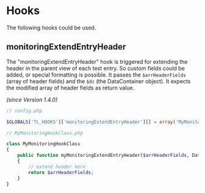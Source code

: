 # Hooks

The following hooks could be used.

## monitoringExtendEntryHeader

The "monitoringExtendEntryHeader" hook is triggered for extending the header in the parent view of each test entry. So custom fields could be added, or special formatting is possible.
It passes the `$arrHeaderFields` (array of header fields) and the `$dc` (the DataContainer object).
It expects the modified array of header fields as return value.

*(since Version 1.4.0)*

```php
// config.php

$GLOBALS['TL_HOOKS']['monitoringExtendEntryHeader'][] = array('MyMonitoringHookClass', 'myMonitoringExtendEntryHeader');

// MyMonitoringHookClass.php

class MyMonitoringHookClass
{
	public function myMonitoringExtendEntryHeader($arrHeaderFields, DataContainer $dc)
	{
		// extend header here
		return $arrHeaderFields;
	}
}
```